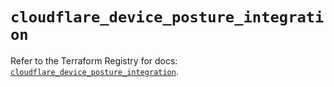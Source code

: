 # `cloudflare_device_posture_integration`

Refer to the Terraform Registry for docs: [`cloudflare_device_posture_integration`](https://registry.terraform.io/providers/cloudflare/cloudflare/4.28.0/docs/resources/device_posture_integration).
